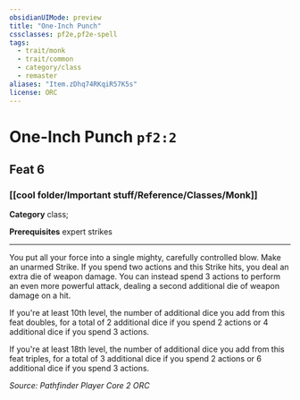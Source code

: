 ```yaml
---
obsidianUIMode: preview
title: "One-Inch Punch"
cssclasses: pf2e,pf2e-spell
tags:
  - trait/monk
  - trait/common
  - category/class
  - remaster
aliases: "Item.zDhq74RKqiR57K5s"
license: ORC
---
```

# One-Inch Punch `pf2:2`
## Feat 6
### [[cool folder/Important stuff/Reference/Classes/Monk]]

**Category** class; 



**Prerequisites** expert strikes
* * *
You put all your force into a single mighty, carefully controlled blow. Make an unarmed Strike. If you spend two actions and this Strike hits, you deal an extra die of weapon damage. You can instead spend 3 actions to perform an even more powerful attack, dealing a second additional die of weapon damage on a hit.

If you're at least 10th level, the number of additional dice you add from this feat doubles, for a total of 2 additional dice if you spend 2 actions or 4 additional dice if you spend 3 actions.

If you're at least 18th level, the number of additional dice you add from this feat triples, for a total of 3 additional dice if you spend 2 actions or 6 additional dice if you spend 3 actions.

*Source: Pathfinder Player Core 2*
*ORC*